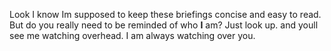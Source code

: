 Look I know Im supposed to keep these briefings concise and easy to read. But do you really need to be reminded of who **I** am?
Just look up. and youll see me watching overhead. I am always watching over you.
